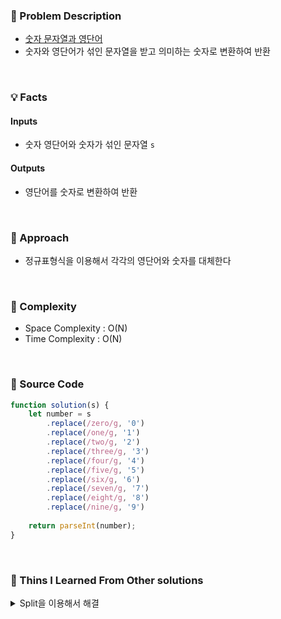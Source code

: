 ### 📖 Problem Description

- [숫자 문자열과 영단어](https://school.programmers.co.kr/learn/courses/30/lessons/81301)
- 숫자와 영단어가 섞인 문자열을 받고 의미하는 숫자로 변환하여 반환

<br/>

### 💡 Facts
#### Inputs
- 숫자 영단어와 숫자가 섞인 문자열 `s`

#### Outputs
- 영단어를 숫자로 변환하여 반환


<br/>

### 🚎 Approach
- 정규표형식을 이용해서 각각의 영단어와 숫자를 대체한다

<br/>

### 🧭 Complexity

- Space Complexity : O(N)
- Time Complexity : O(N)
<br/>

### 📝 Source Code

```javascript
function solution(s) {
    let number = s
        .replace(/zero/g, '0')
        .replace(/one/g, '1')
        .replace(/two/g, '2')
        .replace(/three/g, '3')
        .replace(/four/g, '4')
        .replace(/five/g, '5')
        .replace(/six/g, '6')
        .replace(/seven/g, '7')
        .replace(/eight/g, '8')
        .replace(/nine/g, '9')
    
    return parseInt(number);
}
```

<br/>


### 🧐 Thins I Learned From Other solutions
<details>
<summary>Split을 이용해서 해결</summary>
<div markdown="1">

`split()` method takes a pattern and divides a string into an ordered list of substrings by searching for the pattern,  
puts these substrings into an array, and returns the array.  
    
```javascript
    function solution(s) {
      let numbers = ["zero", "one", "two", "three", "four", "five", "six", "seven", "eight", "nine"];
      var answer = s;

      for(let i=0; i< numbers.length; i++) {
        let arr = answer.split(numbers[i]);
        answer = arr.join(i);
      }

      return Number(answer);
    }
```
</div>
</details>

<br/>

